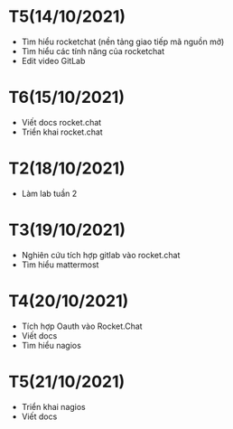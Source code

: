 # T5(14/10/2021)
- Tìm hiểu rocketchat (nền tảng giao tiếp mã nguồn mở)
- Tìm hiểu các tính năng của rocketchat
- Edit video GitLab

# T6(15/10/2021)
- Viết docs rocket.chat
- Triển khai rocket.chat

# T2(18/10/2021)
- Làm lab tuần 2

# T3(19/10/2021)
- Nghiên cứu tích hợp gitlab vào rocket.chat
- Tìm hiểu mattermost 

# T4(20/10/2021)
- Tích hợp Oauth vào Rocket.Chat
- Viết docs
- Tìm hiểu nagios

# T5(21/10/2021)
- Triển khai nagios
- Viết docs
